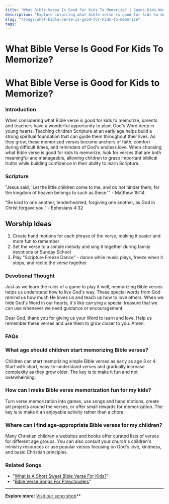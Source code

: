```yaml
---
title: "What Bible Verse Is Good For Kids To Memorize? | Seeds Kids Worship"
description: "Explore inspiring what bible verse is good for kids to memorize? for children's worship and faith development. Biblical music resources for families and ministry."
slug: "/songs/what-bible-verse-is-good-for-kids-to-memorize"
tags:
---
```


# What Bible Verse Is Good For Kids To Memorize?

# What Bible Verse is Good for Kids to Memorize?
### Introduction
When considering what Bible verse is good for kids to memorize, parents and teachers have a wonderful opportunity to plant God's Word deep in young hearts. Teaching children Scripture at an early age helps build a strong spiritual foundation that can guide them throughout their lives. As they grow, these memorized verses become anchors of faith, comfort during difficult times, and reminders of God's endless love. When choosing what Bible verse is good for kids to memorize, look for verses that are both meaningful and manageable, allowing children to grasp important biblical truths while building confidence in their ability to learn Scripture.

### Scripture
"Jesus said, 'Let the little children come to me, and do not hinder them, for the kingdom of heaven belongs to such as these.'" - Matthew 19:14

"Be kind to one another, tenderhearted, forgiving one another, as God in Christ forgave you." - Ephesians 4:32

## Worship Ideas
1. Create hand motions for each phrase of the verse, making it easier and more fun to remember
2. Set the verse to a simple melody and sing it together during family devotions or Sunday School
3. Play "Scripture Freeze Dance" - dance while music plays, freeze when it stops, and recite the verse together

### Devotional Thought
Just as we learn the rules of a game to play it well, memorizing Bible verses helps us understand how to live God's way. These special words from God remind us how much He loves us and teach us how to love others. When we hide God's Word in our hearts, it's like carrying a special treasure that we can use whenever we need guidance or encouragement.

Dear God, thank you for giving us your Word to learn and love. Help us remember these verses and use them to grow closer to you. Amen.

### FAQs

### What age should children start memorizing Bible verses?
Children can start memorizing simple Bible verses as early as age 3 or 4. Start with short, easy-to-understand verses and gradually increase complexity as they grow older. The key is to make it fun and not overwhelming.

### How can I make Bible verse memorization fun for my kids?
Turn verse memorization into games, use songs and hand motions, create art projects around the verses, or offer small rewards for memorization. The key is to make it an enjoyable activity rather than a chore.

### Where can I find age-appropriate Bible verses for my children?
Many Christian children's websites and books offer curated lists of verses for different age groups. You can also consult your church's children's ministry resources or use popular verses focusing on God's love, kindness, and basic Christian principles.

### Related Songs

- "[What Is A Short Sweet Bible Verse For Kids?](/songs/what-is-a-short-sweet-bible-verse-for-kids/)"
- "[Bible Verse Songs For Preschoolers](/songs/bible-verse-songs-for-preschoolers/)"

---

**Explore more:** [Visit our song shop](https://seedskidsworship.com/shop)**

<!-- Schema Markup -->
<script type="application/ld+json">
{
  "@context": "https://schema.org",
  "@type": "MusicRecording",
  "name": "What Bible Verse Is Good For Kids To Memorize?",
  "byArtist": {
    "@type": "MusicGroup",
    "name": "Seeds Kids Worship"
  },
  "isFamilyFriendly": true,
  "url": "https://seedskidsworship.com/songs/what-bible-verse-is-good-for-kids-to-memorize/"
}
</script>